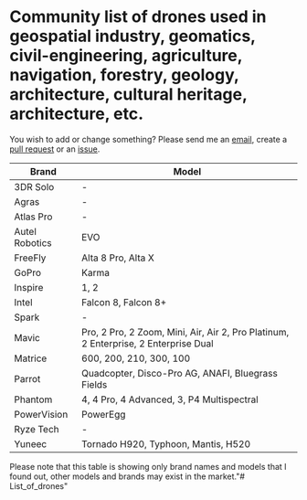 # Community list of drones used in geospatial industry, geomatics, civil-engineering, agriculture, navigation, forestry, geology, architecture, cultural heritage, architecture, etc.

You wish to add or change something? Please send me an [email](mailto:mvarga1989@gmail.com), create a [pull request](https://github.com/mvarga1989/List_of_drones/pulls) or an [issue](https://github.com/mvarga1989/List_of_drones/issues).

| Brand     | Model                      |
|-----------|----------------------------|
| 3DR Solo  | -                           |
| Agras     | -                           |
| Atlas Pro | -                           |
| Autel Robotics  | EVO                       |
| FreeFly   | Alta 8 Pro, Alta X           |
| GoPro     | Karma                       |
| Inspire   | 1, 2                        |
| Intel     | Falcon 8, Falcon 8+         |
| Spark     | -                           |
| Mavic     | Pro, 2 Pro, 2 Zoom, Mini, Air, Air 2, Pro Platinum, 2 Enterprise, 2 Enterprise Dual |
| Matrice   | 600, 200, 210, 300, 100    |
| Parrot    | Quadcopter, Disco-Pro AG, ANAFI, Bluegrass Fields|
| Phantom   | 4, 4 Pro, 4 Advanced, 3, P4 Multispectral |
| PowerVision | PowerEgg |
| Ryze Tech | - |
| Yuneec     | Tornado H920, Typhoon, Mantis, H520 |


Please note that this table is showing only brand names and models that I found out, other models and brands may exist in the market."# List_of_drones" 
